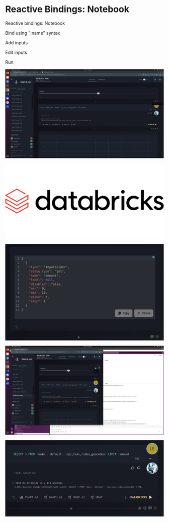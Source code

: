 # Reactive Bindings: Notebook

Reactive bindings: Notebook

Bind using ":name" syntax

Add inputs

Edit inputs

Run

![Reactive Bindings Syntax](./images/user/061__1.png)

![Add Inputs](./images/user/061__2.png)

![Edit Inputs](./images/user/061__3.png)

![Run with Bindings](./images/user/061__4.png)

![Binding Results](./images/user/061__5.png)

